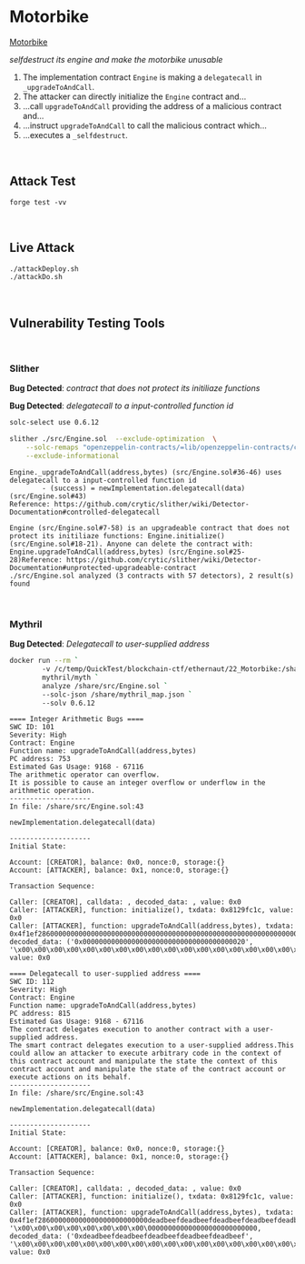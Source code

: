 # Motorbike

[Motorbike](https://ethernaut.openzeppelin.com/level/0x9b261b23cE149422DE75907C6ac0C30cEc4e652A)

_selfdestruct its engine and make the motorbike unusable_

1. The implementation contract `Engine` is making a `delegatecall` in `_upgradeToAndCall`.
1. The attacker can directly initialize the `Engine` contract and...
1. ...call `upgradeToAndCall` providing the address of a malicious contract and...
1. ...instruct `upgradeToAndCall` to call the malicious contract which...
1. ...executes a `_selfdestruct`.

<BR />

## Attack Test

```DASH
forge test -vv
```

<BR />

## Live Attack

```BASH
./attackDeploy.sh
./attackDo.sh
```

<BR />

## Vulnerability Testing Tools


<BR />

### Slither

__Bug Detected__: _contract that does not protect its initiliaze functions_

__Bug Detected__: _delegatecall to a input-controlled function id_

```BASH
solc-select use 0.6.12

slither ./src/Engine.sol  --exclude-optimization  \
    --solc-remaps "openzeppelin-contracts/=lib/openzeppelin-contracts/contracts/" \
    --exclude-informational
```

```
Engine._upgradeToAndCall(address,bytes) (src/Engine.sol#36-46) uses delegatecall to a input-controlled function id
        - (success) = newImplementation.delegatecall(data) (src/Engine.sol#43)
Reference: https://github.com/crytic/slither/wiki/Detector-Documentation#controlled-delegatecall

Engine (src/Engine.sol#7-58) is an upgradeable contract that does not protect its initiliaze functions: Engine.initialize() (src/Engine.sol#18-21). Anyone can delete the contract with: 
Engine.upgradeToAndCall(address,bytes) (src/Engine.sol#25-28)Reference: https://github.com/crytic/slither/wiki/Detector-Documentation#unprotected-upgradeable-contract
./src/Engine.sol analyzed (3 contracts with 57 detectors), 2 result(s) found
```

<BR />


### Mythril

__Bug Detected__:  _Delegatecall to user-supplied address_

```BASH
docker run --rm `
        -v /c/temp/QuickTest/blockchain-ctf/ethernaut/22_Motorbike:/share `
        mythril/myth `
        analyze /share/src/Engine.sol `
        --solc-json /share/mythril_map.json `
        --solv 0.6.12
```

```
==== Integer Arithmetic Bugs ====
SWC ID: 101
Severity: High
Contract: Engine
Function name: upgradeToAndCall(address,bytes)
PC address: 753
Estimated Gas Usage: 9168 - 67116
The arithmetic operator can overflow.
It is possible to cause an integer overflow or underflow in the arithmetic operation.
--------------------
In file: /share/src/Engine.sol:43

newImplementation.delegatecall(data)

--------------------
Initial State:

Account: [CREATOR], balance: 0x0, nonce:0, storage:{}
Account: [ATTACKER], balance: 0x1, nonce:0, storage:{}

Transaction Sequence:

Caller: [CREATOR], calldata: , decoded_data: , value: 0x0
Caller: [ATTACKER], function: initialize(), txdata: 0x8129fc1c, value: 0x0
Caller: [ATTACKER], function: upgradeToAndCall(address,bytes), txdata: 0x4f1ef28600000000000000000000000000000000000000000000000000000000000000200000000000000000000000000000000000000000000000000000000000000000, decoded_data: ('0x0000000000000000000000000000000000000020', '\x00\x00\x00\x00\x00\x00\x00\x00\x00\x00\x00\x00\x00\x00\x00\x00\x00\x00\x00\x00\x00\x00\x00\x00\x00\x00\x00\x00\x00\x00\x00\x00'), value: 0x0

==== Delegatecall to user-supplied address ====
SWC ID: 112
Severity: High
Contract: Engine
Function name: upgradeToAndCall(address,bytes)
PC address: 815
Estimated Gas Usage: 9168 - 67116
The contract delegates execution to another contract with a user-supplied address.
The smart contract delegates execution to a user-supplied address.This could allow an attacker to execute arbitrary code in the context of this contract account and manipulate the state the context of this contract account and manipulate the state of the contract account or execute actions on its behalf.   
--------------------
In file: /share/src/Engine.sol:43

newImplementation.delegatecall(data)

--------------------
Initial State:

Account: [CREATOR], balance: 0x0, nonce:0, storage:{}
Account: [ATTACKER], balance: 0x1, nonce:0, storage:{}

Transaction Sequence:

Caller: [CREATOR], calldata: , decoded_data: , value: 0x0
Caller: [ATTACKER], function: initialize(), txdata: 0x8129fc1c, value: 0x0
Caller: [ATTACKER], function: upgradeToAndCall(address,bytes), txdata: 0x4f1ef286000000000000000000000000deadbeefdeadbeefdeadbeefdeadbeefdeadbeef0000000000000000000000000000000000000000adbeefdeadbeefdeadbeef00000000000000000000000000000000000000000000000000000000000000200000000000000000000000000000000000000fdeadbeefdeadbeefdeadbeef', '\x00\x00\x00\x00\x00\x00\x00\x00\000000000000000000000000000, decoded_data: ('0xdeadbeefdeadbeefdeadbeefdeadbeefdeadbeef', '\x00\x00\x00\x00\x00\x00\x00\x00\x00\x00\x00\x00\x00\x00\x00\x00\x00\x00\x00\x00\x00\x00\x00\x00\x00\x00\x00\x00\x00\x00\x00\x00'), value: 0x0
```